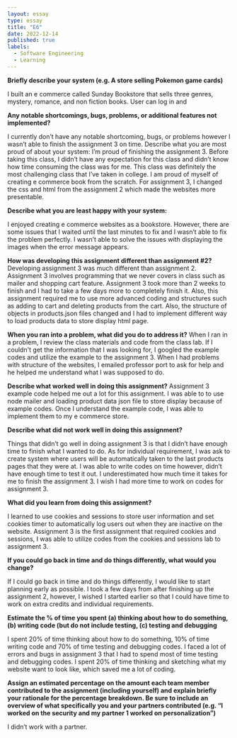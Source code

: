 ```yaml
---
layout: essay
type: essay
title: "E6"
date: 2022-12-14
published: true
labels:
  - Software Engineering
  - Learning
---
```


**Briefly describe your system (e.g. A store selling Pokemon game cards)**

I built an e commerce called Sunday Bookstore that sells three genres, mystery, romance, and non fiction books. User can log in and 


**Any notable shortcomings, bugs, problems, or additional features not implemented?**

I currently don’t have any notable shortcoming, bugs, or problems however I wasn’t able to finish the assignment 3 on time. 
Describe what you are most proud of about your system:
I’m proud of finishing the assignment 3. Before taking this class, I didn’t have any expectation for this class and didn’t know how time consuming the class was for me. This class was definitely the most challenging class that I’ve taken in college. I am proud of myself of creating e commerce book from the scratch. For assignment 3, I changed the css and html from the assignment 2 which made the websites more presentable. 


**Describe what you are least happy with your system:**  

I enjoyed creating e commerce websites as a bookstore. However, there are some issues that I waited until the last minutes to fix and I wasn’t able to fix the problem perfectly. I wasn’t able to solve the issues with displaying the images when the error message appears. 


**How was developing this assignment different than assignment #2?** 
Developing assignment 3 was much different than assignment 2. Assignment 3 involves programming that we never covers in class such as mailer and shopping cart feature. Assignment 3 took more than 2 weeks to finish and I had to take a few days more to completely finish it. Also, this assignment required me to use more advanced coding and structures such as adding to cart and deleting products from the cart. Also, the structure of objects in products.json files changed and I had to implement different way to load products data to store display html page. 


**When you ran into a problem, what did you do to address it?**
When I ran in a problem, I review the class materials and code from the class lab. If I couldn't get the information that I was looking for, I googled the example codes and utilize the example to the assignment 3. When I had problems with structure of the websites, I emailed professor port to ask for help and he helped me understand what I was supposed to do. 
 
**Describe what worked well in doing this assignment?**
Assignment 3 example code helped me out a lot for this assignment. I was able to to use node mailer and loading product data json file to store display because of example codes. Once I understand the example code, I was able to implement them to my e commerce store. 


**Describe what did not work well in doing this assignment?**

Things that didn’t go well in doing assignment 3 is that I didn’t have enough time to finish what I wanted to do. As for individual requirement, I was ask to create system where users will be automatically taken to the last products pages that they were at. I was able to write codes on time however, didn’t have enough time to test it out. I underestimated how much time it takes for me to finish the assignment 3. I wish I had more time to work on codes for assignment 3. 


**What did you learn from doing this assignment?**

I learned to use cookies and sessions to store user information and set cookies timer to automatically log users out when they are inactive on the website. Assignment 3 is the first assignment that required cookies and sessions, I was able to utilize codes from the cookies and sessions lab to assignment 3. 


**If you could go back in time and do things differently, what would you change?**

If I could go back in time and do things differently, I would like to start planning early as possible. I took a few days from after finishing up the assignment 2, however, I wished I started earlier so that I could have time to work on extra credits and individual requirements. 


**Estimate the % of time you spent (a) thinking about how to do something, (b) writing code (but do not include testing, (c) testing and debugging**

I spent 20% of time thinking about how to do something, 10% of time writing code and 70% of time testing and debugging codes. I faced a lot of errors and bugs in assignment 3 that I had to spend most of time testing and debugging codes. I spent 20% of time thinking and sketching what my website want to look like, which saved me a lot of coding. 


**Assign an estimated percentage on the amount each team member contributed to the assignment (including yourself) and explain briefly your rationale for the percentage breakdown. Be sure to include an overview of what specifically you and your partners contributed (e.g. “I worked on the security and my partner 1 worked on personalization”)**

I didn’t work with a partner. 


   
